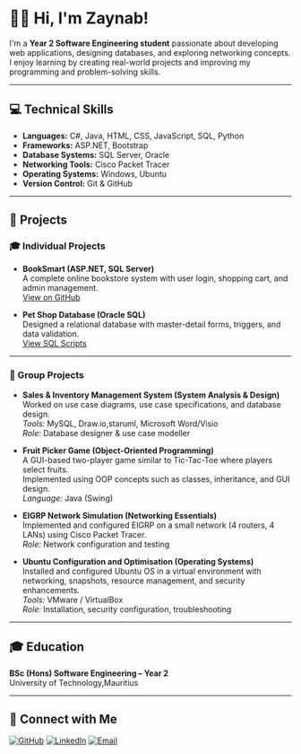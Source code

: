 # 👩‍💻 Hi, I'm Zaynab!

I'm a **Year 2 Software Engineering student** passionate about developing web applications, designing databases, and exploring networking concepts.  
I enjoy learning by creating real-world projects and improving my programming and problem-solving skills.

---

## 💻 Technical Skills
- **Languages:** C#, Java, HTML, CSS, JavaScript, SQL, Python  
- **Frameworks:** ASP.NET, Bootstrap  
- **Database Systems:** SQL Server, Oracle  
- **Networking Tools:** Cisco Packet Tracer  
- **Operating Systems:** Windows, Ubuntu  
- **Version Control:** Git & GitHub  

---

## 🚀 Projects

### 🎓 Individual Projects
- **BookSmart (ASP.NET, SQL Server)**  
  A complete online bookstore system with user login, shopping cart, and admin management.  
  [View on GitHub](https://github.com/yourusername/BookSmart)

- **Pet Shop Database (Oracle SQL)**  
  Designed a relational database with master-detail forms, triggers, and data validation.  
  [View SQL Scripts](https://github.com/yourusername/PetShopDB)

---

### 🤝 Group Projects

- **Sales & Inventory Management System (System Analysis & Design)**  
  Worked on use case diagrams, use case specifications, and database design.  
  *Tools:* MySQL, Draw.io,staruml, Microsoft Word/Visio  
  *Role:* Database designer & use case modeller  

- **Fruit Picker Game (Object-Oriented Programming)**  
  A GUI-based two-player game similar to Tic-Tac-Toe where players select fruits.  
  Implemented using OOP concepts such as classes, inheritance, and GUI design.  
  *Language:* Java (Swing)

- **EIGRP Network Simulation (Networking Essentials)**  
  Implemented and configured EIGRP on a small network (4 routers, 4 LANs) using Cisco Packet Tracer.  
  *Role:* Network configuration and testing  

- **Ubuntu Configuration and Optimisation (Operating Systems)**  
  Installed and configured Ubuntu OS in a virtual environment with networking, snapshots, resource management, and security enhancements.  
  *Tools:* VMware / VirtualBox  
  *Role:* Installation, security configuration, troubleshooting  

---

## 🎓 Education
**BSc (Hons) Software Engineering – Year 2**  
University of Technology,Mauritius 

---

## 🤳 Connect with Me
[![GitHub](https://img.shields.io/badge/GitHub-000?style=for-the-badge&logo=github&logoColor=white)](https://github.com/zayGoolam)
[![LinkedIn](https://img.shields.io/badge/LinkedIn-0077B5?style=for-the-badge&logo=linkedin&logoColor=white)](https://www.linkedin.com/in/zaynab-goolam-rashid-aba72a36a?utm_source=share&utm_campaign=share_via&utm_content=profile&utm_medium=android_app)
[![Email](https://img.shields.io/badge/Email-D14836?style=for-the-badge&logo=gmail&logoColor=white)](mailto:zaynab.goolamrashid@umail.utm.ac.mu)
